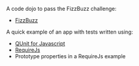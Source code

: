 A code dojo to pass the FizzBuzz challenge:
* [FizzBuzz](http://wiki.c2.com/?FizzBuzzTest)

A quick example of an app with tests written using:
* [QUnit for Javascript](https://qunitjs.com/)
* [RequireJs](http://requirejs.org/)
* Prototype properties in a RequireJs example
